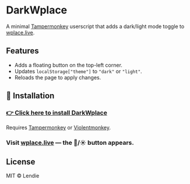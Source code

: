# DarkWplace

A minimal [Tampermonkey](https://tampermonkey.net/) userscript that adds a dark/light mode toggle to [wplace.live](https://wplace.live).

## Features
- Adds a floating button on the top-left corner.
- Updates `localStorage["theme"]` to `"dark"` or `"light"`.
- Reloads the page to apply changes.

## 🧩 Installation
### [👉 Click here to install DarkWplace](https://github.com/Lendie-dev/DarkWPlace/releases/latest/download/dark-wplace.user.js)
Requires [Tampermonkey](https://www.tampermonkey.net/) or [Violentmonkey](https://violentmonkey.github.io/).

### Visit [wplace.live](https://wplace.live) — the 🌙/☀️ button appears.

## License
MIT © Lendie